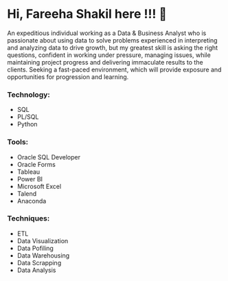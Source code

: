 ### <h1> Hi, Fareeha Shakil here !!! 👋 </h1>


<p> An expeditious individual working as a Data & Business Analyst who is passionate about using data to solve problems experienced in interpreting and analyzing data to drive growth, but my greatest skill is asking the right questions, confident in working under pressure, managing issues, while maintaining project progress and delivering immaculate results to the clients. Seeking a fast-paced environment, which will provide exposure and opportunities for progression and learning. </p>


### <h3> Technology: </h3>

<ul>
  <li> SQL  </li>
  <li> PL/SQL  </li>
  <li> Python  </li>
  </ul>
  

### <h3> Tools: </h3>

  <ul>
  <li> Oracle SQL Developer  </li>
  <li> Oracle Forms  </li>
  <li> Tableau  </li>
  <li> Power BI  </li>
  <li> Microsoft Excel  </li>
  <li> Talend  </li>
  <li> Anaconda  </li>
  </ul>

### <h3> Techniques:  </h3>

  <ul>
  <li> ETL  </li>
  <li> Data Visualization  </li>
  <li> Data Pofiling  </li>
  <li> Data Warehousing </li>
  <li> Data Scrapping   </li>
  <li> Data Analysis   </li>
  </ul>

<!--
**fareehashakil/fareehashakil** is a ✨ _special_ ✨ repository because its `README.md` (this file) appears on your GitHub profile.

Here are some ideas to get you started:

- 🔭 I’m currently working on ...
- 🌱 I’m currently learning ...
- 👯 I’m looking to collaborate on ...
- 🤔 I’m looking for help with ...
- 💬 Ask me about ...
- 📫 How to reach me: ...
- 😄 Pronouns: ...
- ⚡ Fun fact: ...
-->
